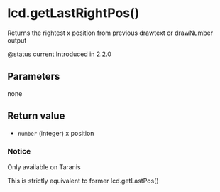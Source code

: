 # lcd.getLastRightPos\(\)

Returns the rightest x position from previous drawtext or drawNumber output

@status current Introduced in 2.2.0

## Parameters

none

## Return value

* `number` \(integer\) x position

### Notice

Only available on Taranis

This is strictly equivalent to former lcd.getLastPos\(\)

